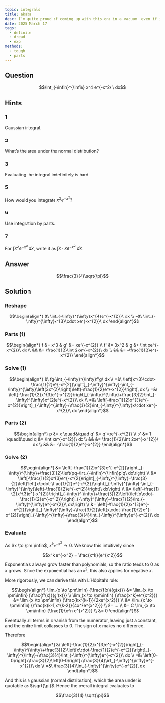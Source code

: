 ```yaml
---
topic: integrals
title: akaka
desc: I’m quite proud of coming up with this one in a vacuum, even if it is actually a well-known integral.
date: 2025 March 17
tags:
  - definite
  - dread
  - exp
methods:
  - tough
  - parts
---
```



## Question
```math
\int_{-\infin}^{\infin}
  x^4 e^{-x^2}
\ dx
```


## Hints

### 1
Gaussian integral.

### 2
What’s the area under the normal distribution?

### 3
Evaluating the integral indefinitely is hard.

### 5
How would you integrate $x^2 e^{-x^2}$?

### 6
Use integration by parts.

### 7
For $\int x^2 e^{-x^2} \ dx$, write it as $\int x \cdot xe^{-x^2} \ dx$.


## Answer
```math
\frac{3}{4}\sqrt{\pi}
```


## Solution

### Reshape
```math
\begin{align*}
  &\ \int_{-\infty}^{\infty}x^{4}e^{-x^{2}}\ dx
  \\ =&\ \int_{-\infty}^{\infty}x^{3}\cdot xe^{-x^{2}}\ dx
\end{align*}
```

### Parts (1)
```math
\begin{align*}
  f &= x^3 & g' &= xe^{-x^{2}}
  \\ f' &= 3x^2 & g &= \int xe^{-x^{2}}\ dx
  \\ && &= \frac{1}{2}\int 2xe^{-x^{2}}\ dx
  \\ && &= -\frac{1}{2}e^{-x^{2}}
\end{align*}
```

### Solve (1)
```math
\begin{align*}
  &\ fg-\int_{-\infty}^{\infty}f'g\ dx
  \\ =&\ \left[x^{3}\cdot-\frac{1}{2}e^{-x^{2}}\right]_{-\infty}^{\infty}-\int_{-\infty}^{\infty}\left(3x^{2}\right)\left(-\frac{1}{2}e^{-x^{2}}\right)\ dx
  \\ =&\ \left[-\frac{1}{2}x^{3}e^{-x^{2}}\right]_{-\infty}^{\infty}+\frac{3}{2}\int_{-\infty}^{\infty}x^{2}e^{-x^{2}}\ dx
  \\ =&\ \left[-\frac{1}{2}x^{3}e^{-x^{2}}\right]_{-\infty}^{\infty}+\frac{3}{2}\int_{-\infty}^{\infty}x\cdot xe^{-x^{2}}\ dx
\end{align*}
```

### Parts (2)
```math
\begin{align*}
  p &= x \quad&\quad q' &= q'=xe^{-x^{2}}
  \\ p' &= 1 \quad&\quad q &= \int xe^{-x^{2}}\ dx
  \\ && &= \frac{1}{2}\int 2xe^{-x^{2}}\ dx
  \\ && &= -\frac{1}{2}e^{-x^{2}}
\end{align*}
```

### Solve (2)
```math
\begin{align*}
  &= \left[-\frac{1}{2}x^{3}e^{-x^{2}}\right]_{-\infty}^{\infty}+\frac{3}{2}\left(pq-\int_{-\infin}^{\infin}p'q\ dx\right)
  \\ &= \left[-\frac{1}{2}x^{3}e^{-x^{2}}\right]_{-\infty}^{\infty}+\frac{3}{2}\left(\left[x\cdot-\frac{1}{2}e^{-x^{2}}\right]_{-\infty}^{\infty}-\int_{-\infty}^{\infty}\left(-\frac{1}{2}e^{-x^{2}}\right)\ dx\right)
  \\ &= \left[-\frac{1}{2}x^{3}e^{-x^{2}}\right]_{-\infty}^{\infty}+\frac{3}{2}\left(\left[x\cdot-\frac{1}{2}e^{-x^{2}}\right]_{-\infty}^{\infty}+\frac{1}{2}\int_{-\infty}^{\infty}e^{-x^{2}}\ dx\right)
  \\ &= \left[-\frac{1}{2}x^{3}e^{-x^{2}}\right]_{-\infty}^{\infty}+\frac{3}{2}\left[x\cdot-\frac{1}{2}e^{-x^{2}}\right]_{-\infty}^{\infty}+\frac{3}{4}\int_{-\infty}^{\infty}e^{-x^{2}}\ dx
\end{align*}
```

### Evaluate

As $x \to \pm \infin$, $x^k e^{-x^2} \to 0$. We know this intuitively since

```math
x^k e^{-x^2} = \frac{x^k}{e^{x^2}}
```

Exponentials always grow faster than polynomials, so the ratio tends to $0$ as $x$ grows. Since the exponential has an $x^2$, this also applies for negative $x$.

More rigorously, we can derive this with L’Hôpital’s rule:

```math
\begin{align*}
  \lim_{x \to \pm\infin} {\frac{f(x)}{g(x)}}
    &= \lim_{x \to \pm\infin} {\frac{f'(x)}{g'(x)}}
  \\ \lim_{x \to \pm\infin} {\frac{x^k}{e^{x^2}}}
    &= \lim_{x \to \pm\infin} {\frac{kx^{k-1}}{2xe^{x^2}}}
  \\ &= \lim_{x \to \pm\infin} {\frac{k(k-1)x^{k-2}}{4x^2e^{x^2}}}
  \\ &= ...
  \\ &= C \lim_{x \to \pm\infin} {\frac{1}{x^n e^{x^2}}}
  \\ &= 0
\end{align*}
```

Eventually all terms in $x$ vanish from the numerator, leaving just a constant, and the entire limit collapses to $0$. The sign of $x$ makes no difference.

Therefore

```math
\begin{align*}
  &\ \left[-\frac{1}{2}x^{3}e^{-x^{2}}\right]_{-\infty}^{\infty}+\frac{3}{2}\left[x\cdot-\frac{1}{2}e^{-x^{2}}\right]_{-\infty}^{\infty}+\frac{3}{4}\int_{-\infty}^{\infty}e^{-x^{2}}\ dx
  \\ =&\ \left[0-0\right]+\frac{3}{2}\left[0-0\right]+\frac{3}{4}\int_{-\infty}^{\infty}e^{-x^{2}}\ dx
  \\ =&\ \frac{3}{4}\int_{-\infty}^{\infty}e^{-x^{2}}\ dx
\end{align*}
```

And this is a gaussian (normal distribution), which the area under is quotable as $\sqrt{\pi}$. Hence the overall integral evaluates to

```math
\frac{3}{4} \sqrt{\pi}
```
